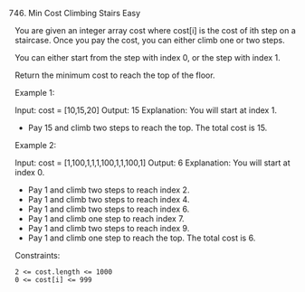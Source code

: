 <!-- ┏━┓╻  ╻     ┏━┓┏┓ ┏━┓╻ ╻╺┳╸ -->
<!-- ┣━┫┃  ┃     ┣━┫┣┻┓┃ ┃┃ ┃ ┃  -->
<!-- ╹ ╹┗━╸┗━╸   ╹ ╹┗━┛┗━┛┗━┛ ╹  -->
<!-- ┏┳┓╻┏┓╻┏━╸┏━┓┏━┓╺┳╸┏━╸╻  ╻┏┳┓┏┓ ╻┏┓╻┏━╸┏━┓╺┳╸┏━┓╻┏━┓ -->
<!-- ┃┃┃┃┃┗┫┃  ┃ ┃┗━┓ ┃ ┃  ┃  ┃┃┃┃┣┻┓┃┃┗┫┃╺┓┗━┓ ┃ ┣━┫┃┣┳┛ -->
<!-- ╹ ╹╹╹ ╹┗━╸┗━┛┗━┛ ╹ ┗━╸┗━╸╹╹ ╹┗━┛╹╹ ╹┗━┛┗━┛ ╹ ╹ ╹╹╹┗╸ -->

746. Min Cost Climbing Stairs
     Easy

You are given an integer array cost where cost[i] is the cost of ith step on a staircase. Once you pay the cost, you can either climb one or two steps.

You can either start from the step with index 0, or the step with index 1.

Return the minimum cost to reach the top of the floor.

Example 1:

Input: cost = [10,15,20]
Output: 15
Explanation: You will start at index 1.

- Pay 15 and climb two steps to reach the top.
  The total cost is 15.

Example 2:

Input: cost = [1,100,1,1,1,100,1,1,100,1]
Output: 6
Explanation: You will start at index 0.

- Pay 1 and climb two steps to reach index 2.
- Pay 1 and climb two steps to reach index 4.
- Pay 1 and climb two steps to reach index 6.
- Pay 1 and climb one step to reach index 7.
- Pay 1 and climb two steps to reach index 9.
- Pay 1 and climb one step to reach the top.
  The total cost is 6.

Constraints:

    2 <= cost.length <= 1000
    0 <= cost[i] <= 999
